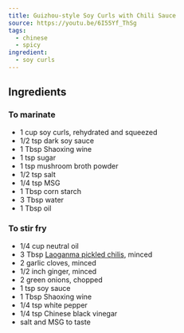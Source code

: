 ```yaml
---
title: Guizhou-style Soy Curls with Chili Sauce
source: https://youtu.be/6I55Yf_ThSg
tags:
  - chinese
  - spicy
ingredient:
  - soy curls
---
```


## Ingredients

### To marinate

- 1 cup soy curls, rehydrated and squeezed
- 1/2 tsp dark soy sauce
- 1 Tbsp Shaoxing wine
- 1 tsp sugar
- 1 tsp mushroom broth powder
- 1/2 tsp salt
- 1/4 tsp MSG
- 1 Tbsp corn starch
- 3 Tbsp water
- 1 Tbsp oil

### To stir fry

- 1/4 cup neutral oil
- 3 Tbsp [Laoganma pickled chilis](https://m.yamibuy.com/en/p/laoganma-pickled-chili-750g/1021045731), minced
- 2 garlic cloves, minced
- 1/2 inch ginger, minced
- 2 green onions, chopped
- 1 tsp soy sauce
- 1 Tbsp Shaoxing wine
- 1/4 tsp white pepper
- 1/4 tsp Chinese black vinegar
- salt and MSG to taste
